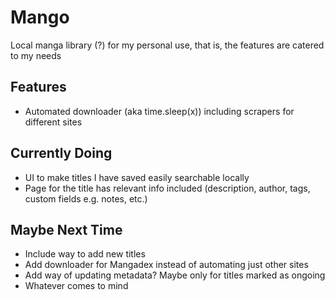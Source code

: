 # Mango
Local manga library (?) for my personal use, that is, the features are catered to my needs

## Features
* Automated downloader (aka time.sleep(x)) including scrapers for different sites

## Currently Doing
* UI to make titles I have saved easily searchable locally
* Page for the title has relevant info included (description, author, tags, custom fields e.g. notes, etc.)

## Maybe Next Time
* Include way to add new titles
* Add downloader for Mangadex instead of automating just other sites
* Add way of updating metadata? Maybe only for titles marked as ongoing
* Whatever comes to mind
